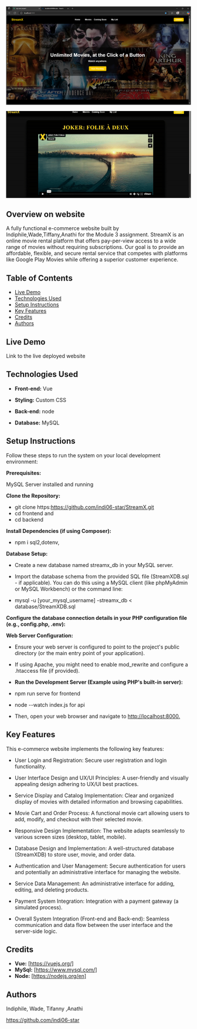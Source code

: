 ![image broken](https://github.com/indi06-star/Images/blob/11cc858bf8cd4e4dbcd67b90e06cd9ea5b9462a5/Screenshot%202025-04-09%20114812.png)

![image broken](https://github.com/indi06-star/Images/blob/af13e05cd872032d2f770ad45def4945229f9e53/Cart-ezgif.com-video-to-gif-converter%20(1).gif)

## Overview on website

A fully functional e-commerce website built by Indiphile,Wade,Tiffany,Anathi for the Module 3 assignment. StreamX is an online movie rental platform that offers pay-per-view access to a wide range of movies without requiring subscriptions. Our goal is to provide an affordable, flexible, and secure rental service that competes with platforms like Google Play Movies while offering a superior customer experience.

## Table of Contents

- [Live Demo](#live-demo)
- [Technologies Used](#technologies-used)
- [Setup Instructions](#setup-instructions)
- [Key Features](#key-features)
- [Credits](#credits)
- [Authors](#authors)

## Live Demo
Link to the live deployed website

## Technologies Used

* **Front-end:** Vue
  
* **Styling:** Custom CSS
  
* **Back-end:** node
  
* **Database:** MySQL

## Setup Instructions
Follow these steps to run the system on your local development environment:

**Prerequisites:**

MySQL Server installed and running

**Clone the Repository:**

* git clone https:https://github.com/indi06-star/StreamX.git
* cd frontend and 
* cd backend

**Install Dependencies (if using Composer):**

* npm i sql2,dotenv,
  
**Database Setup:**

* Create a new database named streamx_db in your MySQL server.
  
* Import the database schema from the provided SQL file (StreamXDB.sql - if applicable). You can do this using a MySQL client (like phpMyAdmin or MySQL Workbench) or the command line:

* mysql -u [your_mysql_username] -streamx_db < database/StreamXDB.sql

**Configure the database connection details in your PHP configuration file (e.g., config.php, .env):**
<?php
// Example configuration
define('DB_HOST', 'localhost');
define('DB_USER', 'your_db_user');
define('DB_PASS', 'your_db_password');
define('DB_NAME', 'streamx_db');
?>

**Web Server Configuration:**

* Ensure your web server is configured to point to the project's public directory (or the main entry point of your application).

* If using Apache, you might need to enable mod_rewrite and configure a .htaccess file (if provided).

* **Run the Development Server (Example using PHP's built-in server):**

* npm run serve for frontend

* node --watch index.js for api 

* Then, open your web browser and navigate to [http://localhost:8000.](http://localhost:8080/)

## **Key Features**
This e-commerce website implements the following key features:

* User Login and Registration: Secure user registration and login functionality.

* User Interface Design and UX/UI Principles: A user-friendly and visually appealing design adhering to UX/UI best practices.

* Service Display and Catalog Implementation: Clear and organized display of movies with detailed information and browsing capabilities.

* Movie Cart and Order Process: A functional movie cart allowing users to add, modify, and checkout with their selected movie.

* Responsive Design Implementation: The website adapts seamlessly to various screen sizes (desktop, tablet, mobile).

* Database Design and Implementation: A well-structured database (StreamXDB) to store user, movie, and order data.

* Authentication and User Management: Secure authentication for users and potentially an administrative interface for managing the website.

* Service Data Management: An administrative interface for adding, editing, and deleting products.

* Payment System Integration: Integration with a payment gateway (a simulated process).

* Overall System Integration (Front-end and Back-end): Seamless communication and data flow between the user interface and the server-side logic.

## Credits 

* **Vue:** [https://vuejs.org/]
* **MySql:** [https://www.mysql.com/]
* **Node:** [https://nodejs.org/en]

## Authors
Indiphile, Wade, Tifanny ,Anathi

https://github.com/indi06-star
